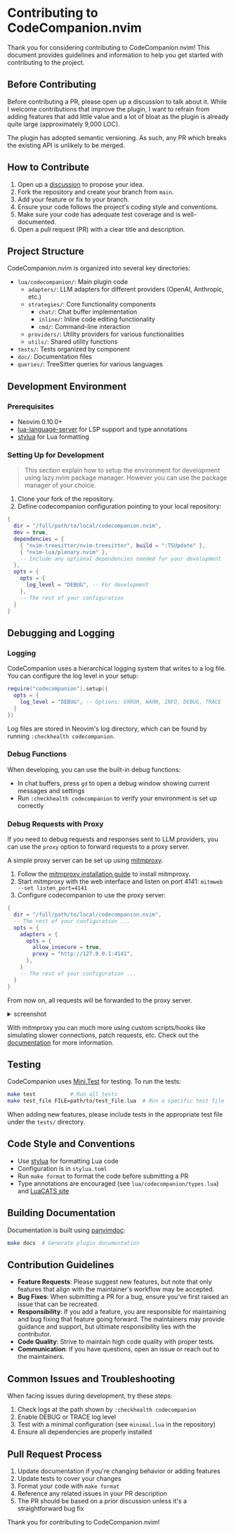 # Contributing to CodeCompanion.nvim

Thank you for considering contributing to CodeCompanion.nvim! This document provides guidelines and information to help you get started with contributing to the project.

## Before Contributing

Before contributing a PR, please open up a discussion to talk about it. While I welcome contributions that improve the plugin, I want to refrain from adding features that add little value and a lot of bloat as the plugin is already quite large (approximately 9,000 LOC).

The plugin has adopted semantic versioning. As such, any PR which breaks the existing API is unlikely to be merged.

## How to Contribute

1. Open up a [discussion](https://github.com/olimorris/codecompanion.nvim/discussions) to propose your idea.
2. Fork the repository and create your branch from `main`.
3. Add your feature or fix to your branch.
4. Ensure your code follows the project's coding style and conventions.
5. Make sure your code has adequate test coverage and is well-documented.
6. Open a pull request (PR) with a clear title and description.

## Project Structure

CodeCompanion.nvim is organized into several key directories:

- `lua/codecompanion/`: Main plugin code
  - `adapters/`: LLM adapters for different providers (OpenAI, Anthropic, etc.)
  - `strategies/`: Core functionality components
    - `chat/`: Chat buffer implementation
    - `inline/`: Inline code editing functionality
    - `cmd/`: Command-line interaction
  - `providers/`: Utility providers for various functionalities
  - `utils/`: Shared utility functions
- `tests/`: Tests organized by component
- `doc/`: Documentation files
- `queries/`: TreeSitter queries for various languages

## Development Environment

### Prerequisites

- Neovim 0.10.0+
- [lua-language-server](https://github.com/LuaLS/lua-language-server) for LSP support and type annotations
- [stylua](https://github.com/JohnnyMorganz/StyLua) for Lua formatting

### Setting Up for Development

> This section explain how to setup the environment for development using lazy.nvim package manager. However you can use the package manager of your choice.

1. Clone your fork of the repository.
2. Define codecompanion configuration pointing to your local repository:

```lua
{
  dir = "/full/path/to/local/codecompanion.nvim",
  dev = true,
  dependencies = {
    { "nvim-treesitter/nvim-treesitter", build = ":TSUpdate" },
    { "nvim-lua/plenary.nvim" },
    -- Include any optional dependencies needed for your development
  },
  opts = {
    opts = {
      log_level = "DEBUG", -- For development
    },
    -- The rest of your configuration
  }
}
```

## Debugging and Logging

### Logging

CodeCompanion uses a hierarchical logging system that writes to a log file. You can configure the log level in your setup:

```lua
require("codecompanion").setup({
  opts = {
    log_level = "DEBUG", -- Options: ERROR, WARN, INFO, DEBUG, TRACE
  }
})
```

Log files are stored in Neovim's log directory, which can be found by running `:checkhealth codecompanion`.

### Debug Functions

When developing, you can use the built-in debug functions:

- In chat buffers, press `gd` to open a debug window showing current messages and settings
- Run `:checkhealth codecompanion` to verify your environment is set up correctly

### Debug Requests with Proxy

If you need to debug requests and responses sent to LLM providers, you can use the `proxy` option to forward requests to a proxy server.

A simple proxy server can be set up using [mitmproxy](https://mitmproxy.org/).

1. Follow the [mitmproxy installation guide](https://docs.mitmproxy.org/stable/overview-installation/) to install mitmproxy.
2. Start mitmproxy with the web interface and listen on port 4141: `mitmweb --set listen_port=4141`
3. Configure codecompanion to use the proxy server:

```lua
{
  dir = "/full/path/to/local/codecompanion.nvim",
  -- The rest of your configuration ...
  opts = {
    adapters = {
      opts = {
        allow_insecure = true,
        proxy = "http://127.0.0.1:4141",
      },
    }
    -- The rest of your configuration ...
  }
}
```

From now on, all requests will be forwarded to the proxy server.
<details>
<summary>screenshot</summary>
<img width="1506" alt="debug request with proxy screenshot" src="https://github.com/user-attachments/assets/60f31736-da83-4b80-bc61-341bb7fc82f7" />
</details>

With mitmproxy you can much more using custom scripts/hooks like simulating slower connections, patch requests, etc. Check out the [documentation](https://docs.mitmproxy.org/stable/addons-overview/) for more information.


## Testing

CodeCompanion uses [Mini.Test](https://github.com/echasnovski/mini.nvim/tree/main/lua/mini/test) for testing. To run the tests:

```bash
make test           # Run all tests
make test_file FILE=path/to/test_file.lua  # Run a specific test file
```

When adding new features, please include tests in the appropriate test file under the `tests/` directory.

## Code Style and Conventions

- Use [stylua](https://github.com/JohnnyMorganz/StyLua) for formatting Lua code
- Configuration is in `stylua.toml`
- Run `make format` to format the code before submitting a PR
- Type annotations are encouraged (see `lua/codecompanion/types.lua`) and [LuaCATS site](https://luals.github.io/wiki/annotations/)

## Building Documentation

Documentation is built using [panvimdoc](https://github.com/kdheepak/panvimdoc):

```bash
make docs  # Generate plugin documentation
```

## Contribution Guidelines

- **Feature Requests**: Please suggest new features, but note that only features that align with the maintainer's workflow may be accepted.
- **Bug Fixes**: When submitting a PR for a bug, ensure you've first raised an issue that can be recreated.
- **Responsibility**: If you add a feature, you are responsible for maintaining and bug fixing that feature going forward. The maintainers may provide guidance and support, but ultimate responsibility lies with the contributor.
- **Code Quality**: Strive to maintain high code quality with proper tests.
- **Communication**: If you have questions, open an issue or reach out to the maintainers.

## Common Issues and Troubleshooting

When facing issues during development, try these steps:

1. Check logs at the path shown by `:checkhealth codecompanion`
2. Enable DEBUG or TRACE log level
3. Test with a minimal configuration (see `minimal.lua` in the repository)
4. Ensure all dependencies are properly installed

## Pull Request Process

1. Update documentation if you're changing behavior or adding features
2. Update tests to cover your changes
3. Format your code with `make format`
4. Reference any related issues in your PR description
5. The PR should be based on a prior discussion unless it's a straightforward bug fix

Thank you for contributing to CodeCompanion.nvim!
